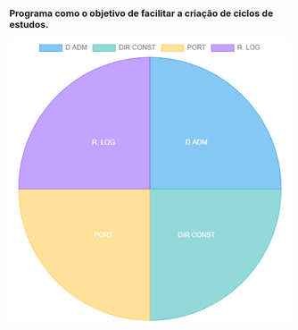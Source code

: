 ### Programa como o objetivo de facilitar a criação de ciclos de estudos.

![Texto alternativo](/estudo_diario.jpg)
